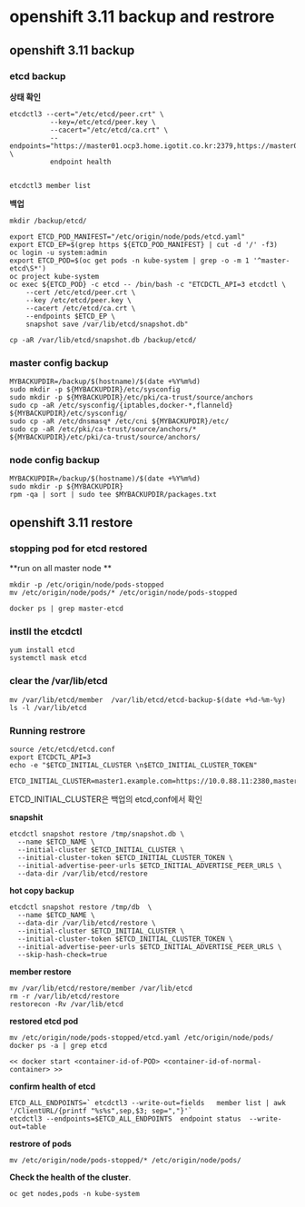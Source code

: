 # openshift 3.11 backup and restrore

## openshift 3.11 backup



### etcd backup

**상태 확인**

```
etcdctl3 --cert="/etc/etcd/peer.crt" \
          --key=/etc/etcd/peer.key \
          --cacert="/etc/etcd/ca.crt" \
          --endpoints="https://master01.ocp3.home.igotit.co.kr:2379,https://master02.ocp3.home.igotit.co.kr:2379,https://master03.ocp3.home.igotit.co.kr:2379" \
          endpoint health


etcdctl3 member list
```



**백업**

```
mkdir /backup/etcd/

export ETCD_POD_MANIFEST="/etc/origin/node/pods/etcd.yaml"
export ETCD_EP=$(grep https ${ETCD_POD_MANIFEST} | cut -d '/' -f3)
oc login -u system:admin
export ETCD_POD=$(oc get pods -n kube-system | grep -o -m 1 '^master-etcd\S*')
oc project kube-system
oc exec ${ETCD_POD} -c etcd -- /bin/bash -c "ETCDCTL_API=3 etcdctl \
    --cert /etc/etcd/peer.crt \
    --key /etc/etcd/peer.key \
    --cacert /etc/etcd/ca.crt \
    --endpoints $ETCD_EP \
    snapshot save /var/lib/etcd/snapshot.db"

cp -aR /var/lib/etcd/snapshot.db /backup/etcd/
```



### master config  backup 

```
MYBACKUPDIR=/backup/$(hostname)/$(date +%Y%m%d)
sudo mkdir -p ${MYBACKUPDIR}/etc/sysconfig
sudo mkdir -p ${MYBACKUPDIR}/etc/pki/ca-trust/source/anchors
sudo cp -aR /etc/sysconfig/{iptables,docker-*,flanneld} ${MYBACKUPDIR}/etc/sysconfig/
sudo cp -aR /etc/dnsmasq* /etc/cni ${MYBACKUPDIR}/etc/
sudo cp -aR /etc/pki/ca-trust/source/anchors/* ${MYBACKUPDIR}/etc/pki/ca-trust/source/anchors/
```



### node config  backup 

```
MYBACKUPDIR=/backup/$(hostname)/$(date +%Y%m%d)
sudo mkdir -p ${MYBACKUPDIR}
rpm -qa | sort | sudo tee $MYBACKUPDIR/packages.txt
```





## openshift 3.11 restore



### stopping  pod for etcd restored

**run on  all  master node **

```
mkdir -p /etc/origin/node/pods-stopped
mv /etc/origin/node/pods/* /etc/origin/node/pods-stopped

docker ps | grep master-etcd
```



###  instll the etcdctl

```
yum install etcd
systemctl mask etcd
```



### clear the /var/lib/etcd

```
mv /var/lib/etcd/member  /var/lib/etcd/etcd-backup-$(date +%d-%m-%y)
ls -l /var/lib/etcd
```



### Running restrore

```
source /etc/etcd/etcd.conf
export ETCDCTL_API=3
echo -e "$ETCD_INITIAL_CLUSTER \n$ETCD_INITIAL_CLUSTER_TOKEN"

ETCD_INITIAL_CLUSTER=master1.example.com=https://10.0.88.11:2380,master2.example.com=https://10.0.88.22:2380,master3.example.com=https://10.0.88.33:2380 
```

ETCD_INITIAL_CLUSTER은 백업의  etcd,conf에서 확인



**snapshit**

```
etcdctl snapshot restore /tmp/snapshot.db \
  --name $ETCD_NAME \
  --initial-cluster $ETCD_INITIAL_CLUSTER \
  --initial-cluster-token $ETCD_INITIAL_CLUSTER_TOKEN \
  --initial-advertise-peer-urls $ETCD_INITIAL_ADVERTISE_PEER_URLS \
  --data-dir /var/lib/etcd/restore
```



**hot copy backup**

```
etcdctl snapshot restore /tmp/db  \
  --name $ETCD_NAME \
  --data-dir /var/lib/etcd/restore \
  --initial-cluster $ETCD_INITIAL_CLUSTER \
  --initial-cluster-token $ETCD_INITIAL_CLUSTER_TOKEN \
  --initial-advertise-peer-urls $ETCD_INITIAL_ADVERTISE_PEER_URLS \
  --skip-hash-check=true 
```



**member restore**

```
mv /var/lib/etcd/restore/member /var/lib/etcd
rm -r /var/lib/etcd/restore
restorecon -Rv /var/lib/etcd
```



**restored etcd pod**

```
mv /etc/origin/node/pods-stopped/etcd.yaml /etc/origin/node/pods/
docker ps -a | grep etcd

<< docker start <container-id-of-POD> <container-id-of-normal-container> >>
```



**confirm health of etcd**

```
ETCD_ALL_ENDPOINTS=` etcdctl3 --write-out=fields   member list | awk '/ClientURL/{printf "%s%s",sep,$3; sep=","}'`
etcdctl3 --endpoints=$ETCD_ALL_ENDPOINTS  endpoint status  --write-out=table 
```



**restrore of pods**

```
mv /etc/origin/node/pods-stopped/* /etc/origin/node/pods/
```



**Check the health of the cluster**.

```
oc get nodes,pods -n kube-system
```

